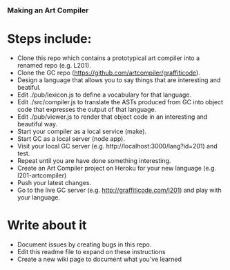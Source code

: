 ### Making an Art Compiler

# Steps include:

* Clone this repo which contains a prototypical art compiler into a renamed repo (e.g. L201).
* Clone the GC repo (https://github.com/artcompiler/graffiticode).
* Design a language that allows you to say things that are interesting and beatiful.
* Edit ./pub/lexicon.js to define a vocabulary for that language.
* Edit ./src/compiler.js to translate the ASTs produced from GC into object code that expresses the output of that language.
* Edit ./pub/viewer.js to render that object code in an interesting and beautiful way.
* Start your compiler as a local service (make).
* Start GC as a local server (node app).
* Visit your local GC server (e.g. http://localhost:3000/lang?id=201) and test.
* Repeat until you are have done something interesting.
* Create an Art Compiler project on Heroku for your new language (e.g. l201-artcompiler)
* Push your latest changes.
* Go to the live GC server (e.g. http://graffiticode.com/l201) and play with your language.

# Write about it

* Document issues by creating bugs in this repo.
* Edit this readme file to expand on these instructions
* Create a new wiki page to document what you've learned
